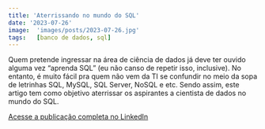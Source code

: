 ```yaml
---
title: 'Aterrissando no mundo do SQL'
date: '2023-07-26'
image:  'images/posts/2023-07-26.jpg'
tags:   [banco de dados, sql]
---
```


Quem pretende ingressar na área de ciência de dados já deve ter ouvido alguma vez “aprenda SQL” (eu não canso de repetir isso, inclusive). No entanto, é muito fácil pra quem não vem da TI se confundir no meio da sopa de letrinhas SQL, MySQL, SQL Server, NoSQL e etc. Sendo assim, este artigo tem como objetivo aterrissar os aspirantes a cientista de dados no mundo do SQL.

<a href="https://www.linkedin.com/pulse/aterrissando-mundo-do-sql-ant%25C3%25B3nio-c-da-silva-j%25C3%25BAnior/?trackingId=rdqRV3UtT%2F%2BIGPcrQk%2Bn7g%3D%3D" class="nav__link cta-button button button--small" target="_blank">Acesse a publicação completa no LinkedIn</a>

